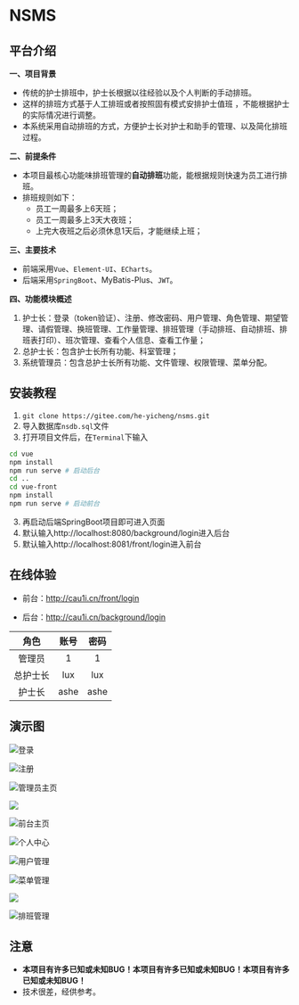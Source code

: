 # NSMS

## 平台介绍

**一、项目背景**

- 传统的护士排班中，护士长根据以往经验以及个人判断的手动排班。
- 这样的排班方式基于人工排班或者按照固有模式安排护士值班 ，不能根据护士的实际情况进行调整。
- 本系统采用自动排班的方式，方便护士长对护士和助手的管理、以及简化排班过程。

**二、前提条件**

- 本项目最核心功能味排班管理的**自动排班**功能，能根据规则快速为员工进行排班。
- 排班规则如下：
  - 员工一周最多上6天班；
  - 员工一周最多上3天大夜班；
  - 上完大夜班之后必须休息1天后，才能继续上班；

**三、主要技术**

- 前端采用`Vue`、`Element-UI`、`ECharts`。
- 后端采用`SpringBoot`、MyBatis-Plus、`JWT`。

**四、功能模块概述**

1. 护士长：登录（token验证）、注册、修改密码、用户管理、角色管理、期望管理、请假管理、换班管理、工作量管理、排班管理（手动排班、自动排班、排班表打印）、班次管理、查看个人信息、查看工作量；
2. 总护士长：包含护士长所有功能、科室管理；
3. 系统管理员：包含总护士长所有功能、文件管理、权限管理、菜单分配。


## 安装教程

1. `git clone https://gitee.com/he-yicheng/nsms.git`
2. 导入数据库`nsdb.sql`文件 
3. 打开项目文件后，在`Terminal`下输入

```bash
cd vue
npm install
npm run serve # 启动后台
cd ..
cd vue-front 
npm install
npm run serve # 启动前台
```

3. 再启动后端SpringBoot项目即可进入页面
4. 默认输入http://localhost:8080/background/login进入后台
5. 默认输入http://localhost:8081/front/login进入前台

## 在线体验

- 前台：http://cau1i.cn/front/login

- 后台：http://cau1i.cn/background/login

|   角色   | 账号 | 密码 |
| :------: | :--: | :--: |
|  管理员  |  1   |  1   |
| 总护士长 | lux  | lux  |
|  护士长  | ashe | ashe |

## 演示图

![登录](https://raw.githubusercontent.com/HeYiCheng1X/PicGo/main/images%E7%99%BB%E5%BD%95.png)

![注册](https://raw.githubusercontent.com/HeYiCheng1X/PicGo/main/images%E6%B3%A8%E5%86%8C.png)

![管理员主页](https://raw.githubusercontent.com/HeYiCheng1X/PicGo/main/images%E7%AE%A1%E7%90%86%E5%91%98%E4%B8%BB%E9%A1%B5.png)

![](https://raw.githubusercontent.com/HeYiCheng1X/PicGo/main/images%E7%AE%A1%E7%90%86%E5%91%98%E4%B8%BB%E9%A1%B5.png)

![前台主页](https://raw.githubusercontent.com/HeYiCheng1X/PicGo/main/images%E5%89%8D%E5%8F%B0%E4%B8%BB%E9%A1%B5.png)

![个人中心](https://raw.githubusercontent.com/HeYiCheng1X/PicGo/main/images%E4%B8%AA%E4%BA%BA%E4%B8%AD%E5%BF%83.png)

![用户管理](https://raw.githubusercontent.com/HeYiCheng1X/PicGo/main/images%E7%94%A8%E6%88%B7%E7%AE%A1%E7%90%86.png)

![菜单管理](https://raw.githubusercontent.com/HeYiCheng1X/PicGo/main/images%E8%8F%9C%E5%8D%95%E7%AE%A1%E7%90%86.png)

![](https://raw.githubusercontent.com/HeYiCheng1X/PicGo/main/images%E8%8F%9C%E5%8D%95%E7%AE%A1%E7%90%86.png)

![排班管理](https://raw.githubusercontent.com/HeYiCheng1X/PicGo/main/images%E6%8E%92%E7%8F%AD%E7%AE%A1%E7%90%86.png)

## 注意

- **本项目有许多已知或未知BUG！本项目有许多已知或未知BUG！本项目有许多已知或未知BUG！**
- 技术很差，经供参考。

